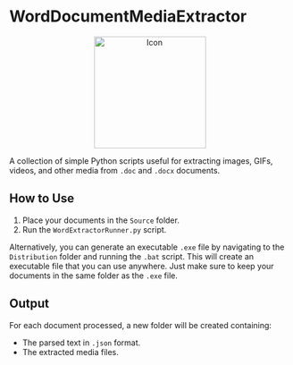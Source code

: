 # WordDocumentMediaExtractor
<p align="center">
  <img src="Distribution/WordExtractorIcon.ico" alt="Icon" width="200"/>
</p>

A collection of simple Python scripts useful for extracting images, GIFs, videos, and other media from `.doc` and `.docx` documents.

## How to Use

1. Place your documents in the `Source` folder.
2. Run the `WordExtractorRunner.py` script.

Alternatively, you can generate an executable `.exe` file by navigating to the `Distribution` folder and running the `.bat` script. This will create an executable file that you can use anywhere. Just make sure to keep your documents in the same folder as the `.exe` file.

## Output

For each document processed, a new folder will be created containing:
- The parsed text in `.json` format.
- The extracted media files.